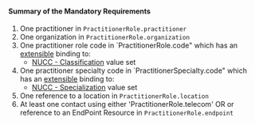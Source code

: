 #### Summary of the Mandatory Requirements 

1.  One practitioner in `PractitionerRole.practitioner`
1.  One organization in `PractitionerRole.organization`
1.  One practitioner role code in `PractitionerRole.code" which has an [extensible](http://build.fhir.org/terminologies.html#extensible) binding to:
    -    [NUCC - Classification](valueset-provider-role.html) value set
1.  One practitioner specialty code in `PractitionerSpecialty.code" which has an [extensible](http://build.fhir.org/terminologies.html#extensible) binding to:
    -    [NUCC - Specialization](valueset-provider-specialty.html) value set
1.  One reference to a location in `PractitionerRole.location`
1.  At least one contact using either 'PractitionerRole.telecom' OR or reference to an EndPoint Resource in  `PractitionerRole.endpoint`
  